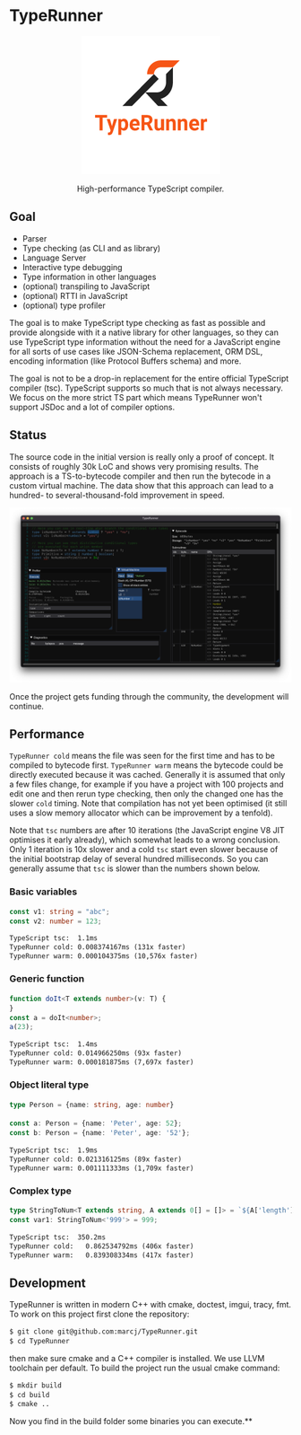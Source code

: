 # TypeRunner

<p align="center">
<img src="./docs/logo.png"/>
</p>

<p align="center">
High-performance TypeScript compiler.
</p>

## Goal

- Parser
- Type checking (as CLI and as library)
- Language Server
- Interactive type debugging
- Type information in other languages
- (optional) transpiling to JavaScript
- (optional) RTTI in JavaScript
- (optional) type profiler

The goal is to make TypeScript type checking as fast as possible and provide alongside with it a native library for other languages, so they can use TypeScript type information
without the need for a JavaScript engine for all sorts of use cases like JSON-Schema replacement, ORM DSL, encoding information (like Protocol Buffers schema) and more.

The goal is not to be a drop-in replacement for the entire official TypeScript compiler (tsc). TypeScript supports so much that is not always necessary. 
We focus on the more strict TS part which means TypeRunner won't support JSDoc and a lot of compiler options.  

## Status

The source code in the initial version is really only a proof of concept. It consists of roughly 30k LoC and shows very promising results.
The approach is a TS-to-bytecode compiler and then run the bytecode in a custom virtual machine.
The data show that this approach can lead to a hundred- to several-thousand-fold improvement in speed.

![TypeRunner Debugger](./docs/typerunner-debugger.png)

Once the project gets funding through the community, the development will continue.

## Performance

`TypeRunner cold` means the file was seen for the first time and has to be compiled to bytecode first.
`TypeRunner warm` means the bytecode could be directly executed because it was cached. Generally it is assumed
that only a few files change, for example if you have a project with 100 projects and edit one and then rerun 
type checking, then only the changed one has the slower `cold` timing. Note that compilation has not yet been optimised 
(it still uses a slow memory allocator which can be improvement by a tenfold). 

Note that `tsc` numbers are after 10 iterations (the JavaScript engine V8 JIT optimises it early already), which somewhat
leads to a wrong conclusion. Only 1 iteration is 10x slower and a cold `tsc` start even slower because of the initial bootstrap
delay of several hundred milliseconds. So you can generally assume that `tsc` is slower than the numbers shown below.

### Basic variables

```typescript
const v1: string = "abc";
const v2: number = 123;
```

```
TypeScript tsc:  1.1ms
TypeRunner cold: 0.008374167ms (131x faster)
TypeRunner warm: 0.000104375ms (10,576x faster)
```

### Generic function

```typescript
function doIt<T extends number>(v: T) {
}
const a = doIt<number>;
a(23);
```

```
TypeScript tsc:  1.4ms
TypeRunner cold: 0.014966250ms (93x faster)
TypeRunner warm: 0.000181875ms (7,697x faster)
```

### Object literal type

```typescript
type Person = {name: string, age: number}

const a: Person = {name: 'Peter', age: 52};
const b: Person = {name: 'Peter', age: '52'};
```

```
TypeScript tsc:  1.9ms
TypeRunner cold: 0.021316125ms (89x faster)
TypeRunner warm: 0.001111333ms (1,709x faster)
```

### Complex type

```typescript
type StringToNum<T extends string, A extends 0[] = []> = `${A['length']}` extends T ? A['length'] : StringToNum<T, [...A, 0]>;
const var1: StringToNum<'999'> = 999;
```

```
TypeScript tsc:  350.2ms
TypeRunner cold:   0.862534792ms (406x faster)
TypeRunner warm:   0.839308334ms (417x faster)
```

## Development

TypeRunner is written in modern C++ with cmake, doctest, imgui, tracy, fmt. To work on this project first clone the repository:

```sh
$ git clone git@github.com:marcj/TypeRunner.git
$ cd TypeRunner
```

then make sure cmake and a C++ compiler is installed. We use LLVM toolchain per default. To build the project run the usual cmake command:

```sh
$ mkdir build
$ cd build
$ cmake ..
```

Now you find in the build folder some binaries you can execute.**